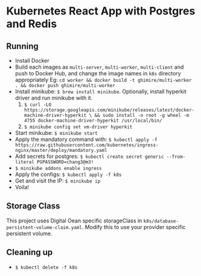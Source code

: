 # Kubernetes React App with Postgres and Redis

## Running
- Install Docker
- Build each images as `multi-server`, `multi-worker`, `multi-client` and push to Docker Hub, and change the image names in `k8s` directory appropriately
  Eg: `cd worker && docker build -t ghimire/multi-worker . && docker push ghimire/multi-worker`
- Install minikube: `$ brew install minikube`.
  Optionally, install hyperkit driver and run minikube with it.
  1. `$ curl -LO https://storage.googleapis.com/minikube/releases/latest/docker-machine-driver-hyperkit \
&& sudo install -o root -g wheel -m 4755 docker-machine-driver-hyperkit /usr/local/bin/`
  2. `$ minikube config set vm-driver hyperkit`
- Start minikube: `$ minikube start`
- Apply the mandatory command with: `$ kubectl apply -f https://raw.githubusercontent.com/kubernetes/ingress-nginx/master/deploy/mandatory.yaml`
- Add secrets for postgres: `$ kubectl create secret generic --from-literal PGPASSWORD=chang3@m3!`
- `$ minikube addons enable ingress`
- Apply the configs: `$ kubectl apply -f k8s`
- Get and visit the IP: `$ minikube ip`
- Voila!

## Storage Class
This project uses Digital Oean specific storageClass in `k8s/database-persistent-volume-claim.yaml`. Modify this to use your provider specific persistent volume.

## Cleaning up
- `$ kubectl delete -f k8s`
